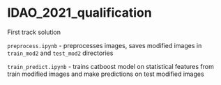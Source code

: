 # IDAO_2021_qualification
First track solution

`preprocess.ipynb` - preprocesses images, saves modified images in `train_mod2` and `test_mod2` directories

`train_predict.ipynb` - trains catboost model on statistical features from train modified images and make predictions on test modified images
